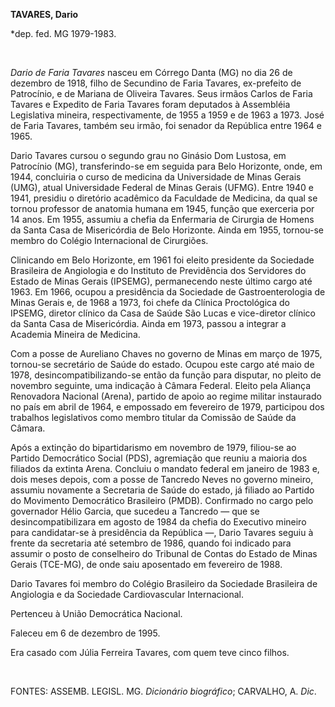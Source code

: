 **TAVARES, Dario**

\*dep. fed. MG 1979-1983.

 

*Dario de Faria Tavares* nasceu em Córrego Danta (MG) no dia 26 de
dezembro de 1918, filho de Secundino de Faria Tavares, ex-prefeito de
Patrocínio, e de Mariana de Oliveira Tavares. Seus irmãos Carlos de
Faria Tavares e Expedito de Faria Tavares foram deputados à Assembléia
Legislativa mineira, respectivamente, de 1955 a 1959 e de 1963 a 1973.
José de Faria Tavares, também seu irmão, foi senador da República entre
1964 e 1965.

Dario Tavares cursou o segundo grau no Ginásio Dom Lustosa, em
Patrocínio (MG), transferindo-se em seguida para Belo Horizonte, onde,
em 1944, concluiria o curso de medicina da Universidade de Minas Gerais
(UMG), atual Universidade Federal de Minas Gerais (UFMG). Entre 1940 e
1941, presidiu o diretório acadêmico da Faculdade de Medicina, da qual
se tornou professor de anatomia humana em 1945, função que exerceria por
14 anos. Em 1955, assumiu a chefia da Enfermaria de Cirurgia de Homens
da Santa Casa de Misericórdia de Belo Horizonte. Ainda em 1955,
tornou-se membro do Colégio Internacional de Cirurgiões.

Clinicando em Belo Horizonte, em 1961 foi eleito presidente da Sociedade
Brasileira de Angiologia e do Instituto de Previdência dos Servidores do
Estado de Minas Gerais (IPSEMG), permanecendo neste último cargo até
1963. Em 1966, ocupou a presidência da Sociedade de Gastroenterologia de
Minas Gerais e, de 1968 a 1973, foi chefe da Clínica Proctológica do
IPSEMG, diretor clínico da Casa de Saúde São Lucas e vice-diretor
clínico da Santa Casa de Misericórdia. Ainda em 1973, passou a integrar
a Academia Mineira de Medicina.

Com a posse de Aureliano Chaves no governo de Minas em março de 1975,
tornou-se secretário de Saúde do estado. Ocupou este cargo até maio de
1978, desincompatibilizando-se então da função para disputar, no pleito
de novembro seguinte, uma indicação à Câmara Federal. Eleito pela
Aliança Renovadora Nacional (Arena), partido de apoio ao regime militar
instaurado no país em abril de 1964, e empossado em fevereiro de 1979,
participou dos trabalhos legislativos como membro titular da Comissão de
Saúde da Câmara.

Após a extinção do bipartidarismo em novembro de 1979, filiou-se ao
Partido Democrático Social (PDS), agremiação que reuniu a maioria dos
filiados da extinta Arena. Concluiu o mandato federal em janeiro de 1983
e, dois meses depois, com a posse de Tancredo Neves no governo mineiro,
assumiu novamente a Secretaria de Saúde do estado, já filiado ao Partido
do Movimento Democrático Brasileiro (PMDB). Confirmado no cargo pelo
governador Hélio Garcia, que sucedeu a Tancredo — que se
desincompatibilizara em agosto de 1984 da chefia do Executivo mineiro
para candidatar-se à presidência da República —, Dario Tavares seguiu à
frente da secretaria até setembro de 1986, quando foi indicado para
assumir o posto de conselheiro do Tribunal de Contas do Estado de Minas
Gerais (TCE-MG), de onde saiu aposentado em fevereiro de 1988.

Dario Tavares foi membro do Colégio Brasileiro da Sociedade Brasileira
de Angiologia e da Sociedade Cardiovascular Internacional.

Pertenceu à União Democrática Nacional.

Faleceu em 6 de dezembro de 1995.

Era casado com Júlia Ferreira Tavares, com quem teve cinco filhos.

 

FONTES: ASSEMB. LEGISL. MG. *Dicionário biográfico*; CARVALHO, A. *Dic*.

 
